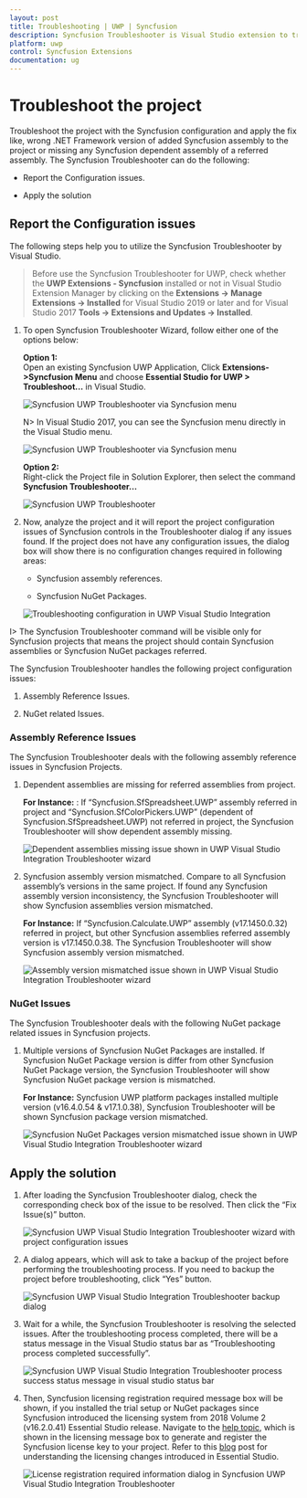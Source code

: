 ```yaml
---
layout: post
title: Troubleshooting | UWP | Syncfusion
description: Syncfusion Troubleshooter is Visual Studio extension to troubleshoot the configuration issues in Syncfusion assembly reference, webconfig entries in projects.
platform: uwp
control: Syncfusion Extensions
documentation: ug
---
```


# Troubleshoot the project

Troubleshoot the project with the Syncfusion configuration and apply the fix like, wrong .NET Framework version of added Syncfusion assembly to the project or missing any Syncfusion dependent assembly of a referred assembly. The Syncfusion Troubleshooter can do the following:

* Report the Configuration issues.  

* Apply the solution

## Report the Configuration issues

The following steps help you to utilize the Syncfusion Troubleshooter by Visual Studio. 

> Before use the Syncfusion Troubleshooter for UWP, check whether the **UWP Extensions - Syncfusion** installed or not in Visual Studio Extension Manager by clicking on the **Extensions -> Manage Extensions -> Installed** for Visual Studio 2019 or later and for Visual Studio 2017 **Tools -> Extensions and Updates -> Installed**.

1. To open Syncfusion Troubleshooter Wizard, follow either one of the options below: 
   
   **Option 1:**  
   Open an existing Syncfusion UWP Application, Click **Extensions->Syncfusion Menu** and choose **Essential Studio for UWP > Troubleshoot…** in Visual Studio.

   ![Syncfusion UWP Troubleshooter via Syncfusion menu](syncfusion-troubleshooter-images/uwp-visual-studio-integration-troubleshooting-via-menu.png)

   N> In Visual Studio 2017, you can see the Syncfusion menu directly in the Visual Studio menu.

   ![Syncfusion UWP Troubleshooter via Syncfusion menu](syncfusion-troubleshooter-images/uwp-visual-studio-integration-troubleshooting-the-project-via-menu.png)

   **Option 2:**  
   Right-click the Project file in Solution Explorer, then select the command **Syncfusion Troubleshooter…**

   ![Syncfusion UWP Troubleshooter](syncfusion-troubleshooter-images/uwp-visual-studio-integration-troubleshooting-project.png)

2. Now, analyze the project and it will report the project configuration issues of Syncfusion controls in the Troubleshooter dialog if any issues found. If the project does not have any configuration issues, the dialog box will show there is no configuration changes required in following areas:

     * Syncfusion assembly references.

     * Syncfusion NuGet Packages. 

   ![Troubleshooting configuration in UWP Visual Studio Integration ](syncfusion-troubleshooter-images/uwp-visual-studio-integration-troubleshooting-configuration.png)

I> The Syncfusion Troubleshooter command will be visible only for Syncfusion projects that means the project should contain Syncfusion assemblies or Syncfusion NuGet packages referred.

The Syncfusion Troubleshooter handles the following project configuration issues: 

1. Assembly Reference Issues.

2. NuGet related Issues.

### Assembly Reference Issues

The Syncfusion Troubleshooter deals with the following assembly reference issues in Syncfusion Projects. 

1. Dependent assemblies are missing for referred assemblies from project. 

   **For Instance:**  : If “Syncfusion.SfSpreadsheet.UWP” assembly referred in project and “Syncfusion.SfColorPickers.UWP” (dependent of Syncfusion.SfSpreadsheet.UWP) not referred in project, the Syncfusion Troubleshooter will show dependent assembly missing.

   ![Dependent assemblies missing issue shown in UWP Visual Studio Integration Troubleshooter wizard](syncfusion-troubleshooter-images/uwp-visual-studio-integration-troubleshooting-assembly-reference.png)

2. Syncfusion assembly version mismatched. Compare to all Syncfusion assembly’s versions in the same project. If found any Syncfusion assembly version inconsistency, the Syncfusion Troubleshooter will show Syncfusion assemblies version mismatched. 

   **For Instance:**  If “Syncfusion.Calculate.UWP” assembly (v17.1450.0.32) referred in project, but other Syncfusion assemblies referred assembly version is v17.1450.0.38. The Syncfusion Troubleshooter will show Syncfusion assembly version mismatched.

   ![Assembly version mismatched issue shown in UWP Visual Studio Integration Troubleshooter wizard](syncfusion-troubleshooter-images/uwp-visual-studio-integration-troubleshooting-assemby-version.png)

### NuGet Issues

The Syncfusion Troubleshooter deals with the following NuGet package related issues in Syncfusion projects. 

1. Multiple versions of Syncfusion NuGet Packages are installed. If Syncfusion NuGet Package version is differ from other Syncfusion NuGet Package version, the Syncfusion Troubleshooter will show Syncfusion NuGet package version is mismatched. 

   **For Instance:** Syncfusion UWP platform packages installed multiple version (v16.4.0.54 & v17.1.0.38), Syncfusion Troubleshooter will be shown Syncfusion package version mismatched.
 
   ![Syncfusion NuGet Packages version mismatched issue shown in UWP Visual Studio Integration Troubleshooter wizard](syncfusion-troubleshooter-images/uwp-visual-studio-integration-troubleshooting-nuget-packages-version.png)

## Apply the solution

1. After loading the Syncfusion Troubleshooter dialog, check the corresponding check box of the issue to be resolved. Then click the “Fix Issue(s)” button. 

   ![Syncfusion UWP Visual Studio Integration Troubleshooter wizard with project configuration issues](syncfusion-troubleshooter-images/uwp-visual-studio-integration-truobleshooting-checkbox-issue.png)

2. A dialog appears, which will ask to take a backup of the project before performing the troubleshooting process. If you need to backup the project before troubleshooting, click “Yes” button. 

   ![Syncfusion UWP Visual Studio Integration Troubleshooter backup dialog](syncfusion-troubleshooter-images/uwp-visual-studio-integration-troubleshooting-backup-dialog.jpeg)

3. Wait for a while, the Syncfusion Troubleshooter is resolving the selected issues. After the troubleshooting process completed, there will be a status message in the Visual Studio status bar as “Troubleshooting process completed successfully”.

   ![Syncfusion UWP Visual Studio Integration Troubleshooter process success status message in visual studio status bar](syncfusion-troubleshooter-images/uwp-visual-studio-integration-troubleshooting-sucess-status-bar.jpeg)

4. Then, Syncfusion licensing registration required message box will be shown, if you installed the trial setup or NuGet packages since Syncfusion introduced the licensing system from 2018 Volume 2 (v16.2.0.41) Essential Studio release. Navigate to the  [help topic](https://help.syncfusion.com/common/essential-studio/licensing/overview#how-to-generate-syncfusion-license-key), which is shown in the licensing message box to generate and register the Syncfusion license key to your project. Refer to this [blog](https://blog.syncfusion.com/post/Whats-New-in-2018-Volume-2-Licensing-Changes-in-the-1620x-Version-of-Essential-Studio.aspx) post for understanding the licensing changes introduced in Essential Studio.   

   ![License registration required information dialog in Syncfusion UWP Visual Studio Integration Troubleshooter](syncfusion-troubleshooter-images/uwp-visual-studio-integration-troubleshooting-license-registration.jpeg)